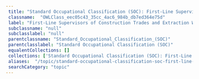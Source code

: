 ```yaml
--- 
 title: "Standard Occupational Classification (SOC): First-Line Supervisors of Construction Trades and Extraction Workers" 
 classname:  "OWLClass_eec05c43_35cc_4ac6_984b_db7ed364e75d" 
 label: "First-Line Supervisors of Construction Trades and Extraction Workers" 
 subclassname: "null" 
 subclasslabel: "null" 
 parentclassname: "Standard_Occupational_Classification_(SOC)" 
 parentclasslabel: "Standard Occupational Classification (SOC)" 
 equalentCollections: [] 
 collections: ['Standard Occupational Classification (SOC): First-Line Supervisors of Construction Trades and Extraction Workers']
 aliases:  "/topic/standard-occupational-classification-soc-first-line-supervisors-of-construction-trades-and-extraction-workers"  
 searchCategory: "topic" 
---
```

